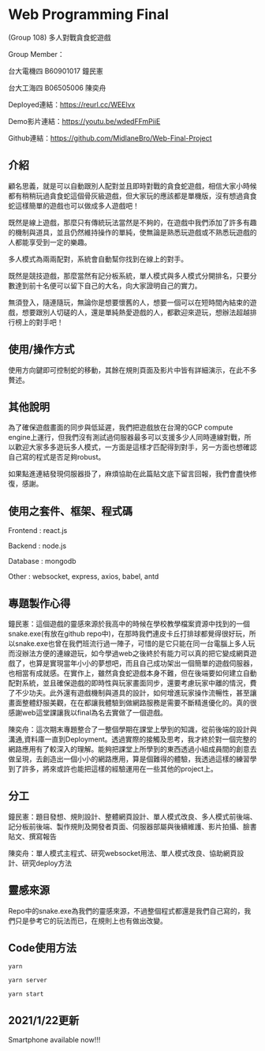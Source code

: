 # Web Programming Final

(Group 108) 多人對戰貪食蛇遊戲

Group Member：

台大電機四 B60901017 鐘民憲

台大工海四 B06505006 陳奕舟

Deployed連結：https://reurl.cc/WEElvx

Demo影片連結：https://youtu.be/wdedFFmPiiE

Github連結：https://github.com/MidlaneBro/Web-Final-Project

## 介紹

顧名思義，就是可以自動跟別人配對並且即時對戰的貪食蛇遊戲，相信大家小時候都有稍稍玩過貪食蛇這個骨灰級遊戲，但大家玩的應該都是單機版，沒有想過貪食蛇這樣簡單的遊戲也可以做成多人遊戲吧！

既然是線上遊戲，那麼只有傳統玩法當然是不夠的，在遊戲中我們添加了許多有趣的機制與道具，並且仍然維持操作的單純，使無論是熟悉玩遊戲或不熟悉玩遊戲的人都能享受到一定的樂趣。

多人模式為兩兩配對，系統會自動幫你找到在線上的對手。

既然是競技遊戲，那麼當然有記分板系統，單人模式與多人模式分開排名，只要分數達到前十名便可以留下自己的大名，向大家證明自己的實力。

無須登入，隨連隨玩，無論你是想要懷舊的人，想要一個可以在短時間內結束的遊戲，想要跟別人切磋的人，還是單純熱愛遊戲的人，都歡迎來遊玩，想辦法超越排行榜上的對手吧！

## 使用/操作方式

使用方向鍵即可控制蛇的移動，其餘在規則頁面及影片中皆有詳細演示，在此不多贅述。

## 其他說明

為了確保遊戲畫面的同步與低延遲，我們把遊戲放在台灣的GCP compute engine上運行，但我們沒有測試過伺服器最多可以支援多少人同時連線對戰，所以歡迎大家多多遊玩多人模式，一方面是這樣才匹配得到對手，另一方面也想確認自己寫的程式是否足夠robust。

如果點進連結發現伺服器掛了，麻煩協助在此篇貼文底下留言回報，我們會盡快修復，感謝。

## 使用之套件、框架、程式碼

Frontend : react.js

Backend : node.js

Database : mongodb

Other : websocket, express, axios, babel, antd

## 專題製作心得

鐘民憲：這個遊戲的靈感來源於我高中的時候在學校教學檔案資源中找到的一個snake.exe(有放在github repo中)，在那時我們連皮卡丘打排球都覺得很好玩，所以snake.exe也曾在我們班流行過一陣子，可惜的是它只能在同一台電腦上多人玩而沒辦法方便的連線遊玩，如今學過web之後終於有能力可以真的把它變成網頁遊戲了，也算是實現當年小小的夢想吧，而且自己成功架出一個簡單的遊戲伺服器，也相當有成就感。在實作上，雖然貪食蛇遊戲本身不難，但在後端要如何建立自動配對系統，並且確保遊戲的即時性與玩家畫面同步，還要考慮玩家中離的情況，費了不少功夫。此外還有遊戲機制與道具的設計，如何增進玩家操作流暢性，甚至讓畫面整體舒服美觀，在在都讓我體驗到做網路服務是需要不斷精進優化的。真的很感謝web這堂課讓我以final為名去實做了一個遊戲。

陳奕舟：這次期末專題整合了一整個學期在課堂上學到的知識，從前後端的設計與溝通,資料庫一直到Deployment。透過實際的接觸及思考，我才終於對一個完整的網路應用有了較深入的理解。能夠把課堂上所學到的東西透過小組成員間的創意去做呈現，去創造出一個小小的網路應用，算是個難得的體驗，我透過這樣的練習學到了許多，將來或許也能把這樣的經驗運用在一些其他的project上。

## 分工

鐘民憲：題目發想、規則設計、整體網頁設計、單人模式改良、多人模式前後端、記分板前後端、製作規則及開發者頁面、伺服器部屬與後續維護、影片拍攝、臉書貼文、撰寫報告

陳奕舟：單人模式主程式、研究websocket用法、單人模式改良、協助網頁設計、研究deploy方法

## 靈感來源

Repo中的snake.exe為我們的靈感來源，不過整個程式都還是我們自己寫的，我們只是參考它的玩法而已，在規則上也有做出改變。

## Code使用方法

`yarn`

`yarn server`

`yarn start`

## 2021/1/22更新

Smartphone available now!!!
